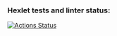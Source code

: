 ### Hexlet tests and linter status:
[![Actions Status](https://github.com/vladimirskayatamara/frontend-project-44/workflows/hexlet-check/badge.svg)](https://github.com/vladimirskayatamara/frontend-project-44/actions)